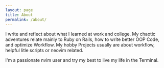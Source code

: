 ```yaml
---
layout: page
title: About
permalink: /about/
---
```

I write and reflect about what I learned at work and college.
My chaotic adventures relate mainly to Ruby on Rails, how to write better OOP Code, and optimize Workflow.
My hobby Projects usually are about workflow, helpful litle scripts or neovim related.

I'm a passionate nvim user and try my best to live my life in the Terminal. 
